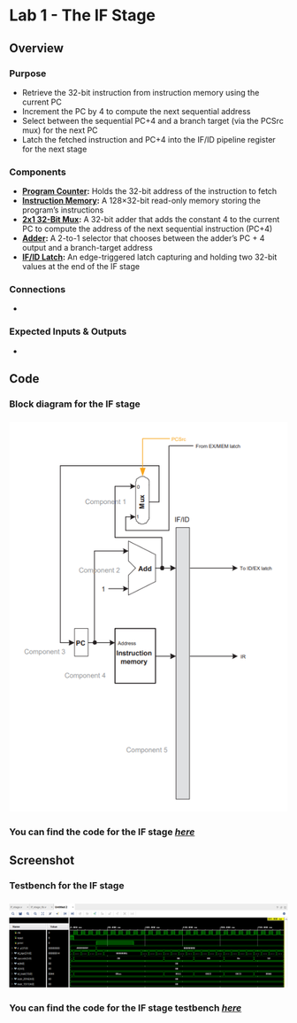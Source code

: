 # Lab 1 - The IF Stage

## Overview
### Purpose
- Retrieve the 32-bit instruction from instruction memory using the current PC
- Increment the PC by 4 to compute the next sequential address
- Select between the sequential PC+4 and a branch target (via the PCSrc mux) for the next PC
- Latch the fetched instruction and PC+4 into the IF/ID pipeline register for the next stage
### Components
- [**Program Counter**](https://github.com/fctanglao/ComputerArchitectureLabs/blob/main/Lab%201/program_counter.v)**:** Holds the 32-bit address of the instruction to fetch
- [**Instruction Memory**](https://github.com/fctanglao/ComputerArchitectureLabs/blob/main/Lab%201/instruction_memory.v)**:** A 128×32-bit read-only memory storing the program’s instructions
- [**2x1 32-Bit Mux**](https://github.com/fctanglao/ComputerArchitectureLabs/blob/main/Lab%201/mux_2x1_32bit.v)**:** A 32-bit adder that adds the constant 4 to the current PC to compute the address of the next sequential instruction (PC+4)
- [**Adder**](https://github.com/fctanglao/ComputerArchitectureLabs/blob/main/Lab%201/adder.v)**:** A 2-to-1 selector that chooses between the adder’s PC + 4 output and a branch-target address
- [**IF/ID Latch**](https://github.com/fctanglao/ComputerArchitectureLabs/blob/main/Lab%201/if_id_latch.v)**:** An edge-triggered latch capturing and holding two 32-bit values at the end of the IF stage
### Connections
- 
### Expected Inputs & Outputs
- 

## Code
### Block diagram for the IF stage
### ![Block diagram](https://github.com/fctanglao/ComputerArchitectureLabs/blob/main/Lab%201/if%20stage%20block%20diagram.png)
### You can find the code for the IF stage [*here*](https://github.com/fctanglao/ComputerArchitectureLabs/blob/main/Lab%201/if_stage.v)

## Screenshot
### Testbench for the IF stage
### ![Testbench](https://github.com/fctanglao/ComputerArchitectureLabs/blob/main/Lab%201/if%20stage%20testbench.png)
### You can find the code for the IF stage testbench [*here*](https://github.com/fctanglao/ComputerArchitectureLabs/blob/main/Lab%201/if_stage_tb.v)
